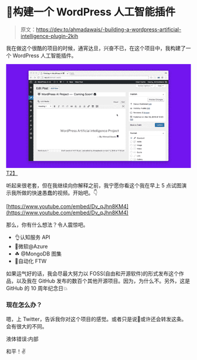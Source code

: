 # 🦊构建一个 WordPress 人工智能插件

> 原文：<https://dev.to/ahmadawais/-building-a-wordpress-artificial-intelligence-plugin-2kih>

我在做这个很酷的项目的时候，通宵达旦，兴奋不已，在这个项目中，我构建了一个 WordPress 人工智能插件。

[![PW AI](img/fcb7655ea5850ada75b5bc7c2733ca3f.png)T2】](https://res.cloudinary.com/practicaldev/image/fetch/s--xT6zq-qN--/c_limit%2Cf_auto%2Cfl_progressive%2Cq_auto%2Cw_880/http://on.ahmda.ws/qqwI/c)

听起来很老套，但在我继续向你解释之前，我宁愿你看这个我在早上 5 点试图演示我所做的快速愚蠢的视频。开始吧。👇

[https://www.youtube.com/embed/Dv_qJhn8KM4](https://www.youtube.com/embed/Dv_qJhn8KM4)

那么，你有什么想法？令人震惊吧。

*   👌认知服务 API
*   🎩微软@Azure
*   ☘ @MongoDB 图集
*   🚀自动化 FTW

如果运气好的话，我会尽最大努力以 FOSS(自由和开源软件)的形式发布这个作品，以及我在 GitHub 发布的数百个其他开源项目。因为，为什么不。另外，这是 GitHub 的 10 周年纪念日💥

### 现在怎么办？

嗯，上 Twitter，告诉我你对这个项目的感觉。或者只是说👋或许还会转发这条。会有很大的不同。

液体错误:内部

和平！✌